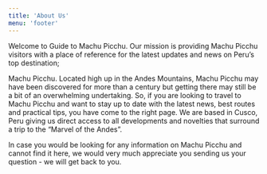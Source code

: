 ```yaml
---
title: 'About Us'
menu: 'footer'
---
```



Welcome to Guide to Machu Picchu. Our mission is providing Machu Picchu visitors with a place of reference for the latest updates and news on Peru’s top destination;

Machu Picchu. Located high up in the Andes Mountains, Machu Picchu may have been discovered for more than a century but getting there may still be a bit of an overwhelming undertaking. So, if you are looking to travel to Machu Picchu and want to stay up to date with the latest news, best routes and practical tips, you have come to the right page. We are based in Cusco, Peru giving us direct access to all developments and novelties that surround a trip to the “Marvel of the Andes”.

In case you would be looking for any information on Machu Picchu and cannot find it here, we would very much appreciate you sending us your question - we will get back to you.
